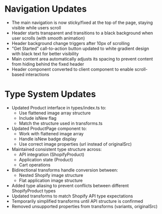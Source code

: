 # Navigation Updates

- The main navigation is now sticky/fixed at the top of the page, staying visible while users scroll
- Header starts transparent and transitions to a black background when user scrolls (with smooth animation)
- Header background change triggers after 10px of scrolling
- "Get Started" call-to-action button updated to white gradient design with black text for better visibility
- Main content area automatically adjusts its spacing to prevent content from hiding behind the fixed header
- Header component converted to client component to enable scroll-based interactions

# Type System Updates

- Updated Product interface in types/index.ts to:
  - Use flattened image array structure
  - Include isNew flag
  - Match the structure used in transforms.ts
- Updated ProductPage component to:
  - Work with flattened image array
  - Handle isNew badge display
  - Use correct image properties (url instead of originalSrc)
- Maintained consistent type structure across:
  - API integration (ShopifyProduct)
  - Application state (Product)
  - Cart operations
- Bidirectional transforms handle conversion between:
  - Nested Shopify image structure
  - Flat application image structure
- Added type aliasing to prevent conflicts between different ShopifyProduct types
- Updated transforms to match Shopify API type expectations
- Temporarily simplified transforms until API structure is confirmed
- Removed unsupported properties from transforms (variants, originalSrc)
